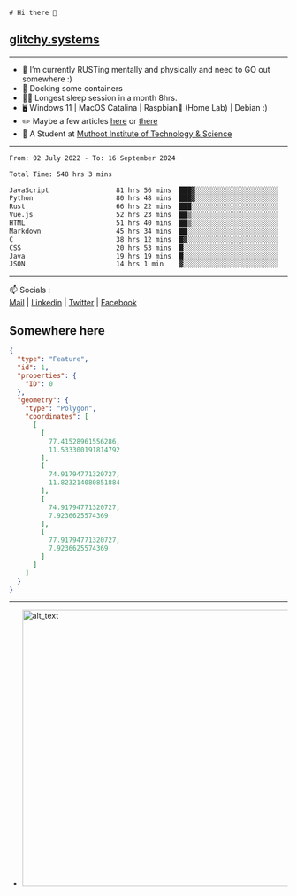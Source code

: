 ```
# Hi there 👋
```
## [glitchy.systems](https://glitchy.systems)
---

- 🌱 I’m currently RUSTing mentally and physically and need to GO out somewhere :)
- 🐋 Docking some containers
- 😶‍🌫️ Longest sleep session in a month 8hrs.
- 🖥️ Windows 11 | MacOS Catalina | Raspbian🥧 (Home Lab) | Debian :)
- ✏️ Maybe a few articles [here](https://medium.com/@advaithnarayanan8) or [there](https://medium.com/@advaithnarayanan8)
- 📑 A Student at [Muthoot Institute of Technology & Science](https://mgmits.ac.in/)



---

<!--START_SECTION:waka-->

```txt
From: 02 July 2022 - To: 16 September 2024

Total Time: 548 hrs 3 mins

JavaScript                 81 hrs 56 mins  ███▓░░░░░░░░░░░░░░░░░░░░░   14.95 %
Python                     80 hrs 48 mins  ███▓░░░░░░░░░░░░░░░░░░░░░   14.75 %
Rust                       66 hrs 22 mins  ███░░░░░░░░░░░░░░░░░░░░░░   12.11 %
Vue.js                     52 hrs 23 mins  ██▒░░░░░░░░░░░░░░░░░░░░░░   09.56 %
HTML                       51 hrs 40 mins  ██▒░░░░░░░░░░░░░░░░░░░░░░   09.43 %
Markdown                   45 hrs 34 mins  ██░░░░░░░░░░░░░░░░░░░░░░░   08.31 %
C                          38 hrs 12 mins  █▓░░░░░░░░░░░░░░░░░░░░░░░   06.97 %
CSS                        20 hrs 53 mins  █░░░░░░░░░░░░░░░░░░░░░░░░   03.81 %
Java                       19 hrs 19 mins  █░░░░░░░░░░░░░░░░░░░░░░░░   03.53 %
JSON                       14 hrs 1 min    ▓░░░░░░░░░░░░░░░░░░░░░░░░   02.56 %
```

<!--END_SECTION:waka-->

---

📫 Socials :<br>
[Mail](mailto:advaith@glitchy.systems) | [Linkedin](https://www.linkedin.com/in/advaith-narayanan-a72152214/) | [Twitter](https://twitter.com/advaithnarayan) | [Facebook](https://screenmessage.com/qinq)

## Somewhere here

```geojson
{
  "type": "Feature",
  "id": 1,
  "properties": {
    "ID": 0
  },
  "geometry": {
    "type": "Polygon",
    "coordinates": [
      [
        [
          77.41528961556286,
          11.533300191814792
        ],
        [
          74.91794771320727,
          11.823214080851884
        ],
        [
          74.91794771320727,
          7.9236625574369
        ],
        [
          77.91794771320727,
          7.9236625574369
        ]
      ]
    ]
  }
}
```


--- 
- [<img alt="alt_text" width="500px" src="https://valid.x86.fr/cache/banner/xv24bv-6.png" />](https://valid.x86.fr/xv24bv)


